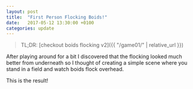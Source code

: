 ```yaml
---
layout: post
title:  "First Person Flocking Boids!"
date:   2017-05-12 13:30:00 +0100
categories: update
---
```

> TL;DR: [checkout boids flocking v2]({{ "/game01/" | relative_url }})

After playing around for a bit I discovered that the flocking looked much better from underneath so I thought of creating a simple scene where you stand in a field and watch boids flock overhead.

This is the result!
